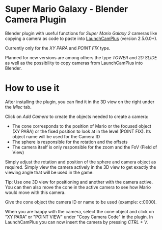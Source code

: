 # Super Mario Galaxy - Blender Camera Plugin
Blender plugin with useful functions for *Super Mario Galaxy 2* cameras like copying a camera as code to paste into [LaunchCamPlus](https://github.com/SuperHackio/LaunchCamPlus) (version 2.5.0.0+).

Currently only for the *XY PARA* and *POINT FIX* type.

Planned for new versions are among others the type *TOWER* and *2D SLIDE* as well as the possibility to copy cameras from LaunchCamPlus into Blender.




# How to use it

After installing the plugin, you can find it in the 3D view on the right under the *Misc* tab.

Click on *Add Camera* to create the objects needed to create a camera:

- The cone corresponds to the position of Mario or the focused object (XY PARA) or the fixed position to look at in the level (POINT FIX). Its object name will be used for the Camera ID
- The sphere is responsible for the rotation and the offsets
- The camera itself is only responsible for the zoom and the FoV (Field of View)


Simply adjust the rotation and position of the sphere and camera object as required. Simply view the camera actively in the 3D view to get exactly the viewing angle that will be used in the game.


Tip: Use one 3D view for positioning and another with the camera active. You can then also move the cone in the active camera to see how Mario would move with this camera.


Give the cone object the camera ID or name to be used (example: c:0000).



When you are happy with the camera, select the cone object and click on “XY PARA” or "POINT VIEW" under "Copy Camera Code" in the plugin. In LaunchCamPlus you can now insert the camera by pressing *CTRL + V*. 
